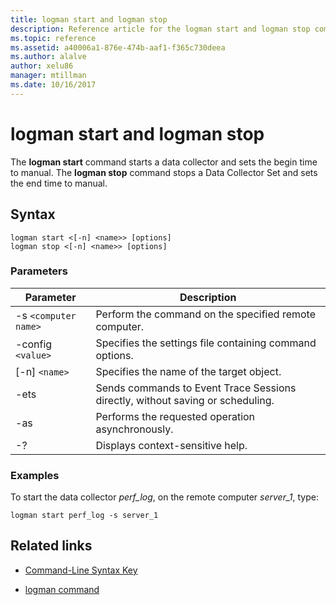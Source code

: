 ```yaml
---
title: logman start and logman stop
description: Reference article for the logman start and logman stop commands, which starts a data collector and sets the begin time to manual, or stops a Data Collector Set and sets the end time to manual.
ms.topic: reference
ms.assetid: a40006a1-876e-474b-aaf1-f365c730deea
ms.author: alalve
author: xelu86
manager: mtillman
ms.date: 10/16/2017
---
```


# logman start and logman stop



The **logman start** command starts a data collector and sets the begin time to manual. The **logman stop** command stops a Data Collector Set and sets the end time to manual.

## Syntax

```
logman start <[-n] <name>> [options]
logman stop <[-n] <name>> [options]
```

### Parameters

| Parameter | Description |
| --------- | ----------- |
| -s `<computer name>` | Perform the command on the specified remote computer. |
| -config `<value>` | Specifies the settings file containing command options. |
| [-n] `<name>` | Specifies the name of the target object. |
| -ets | Sends commands to Event Trace Sessions directly, without saving or scheduling. |
| -as | Performs the requested operation asynchronously. |
| -? | Displays context-sensitive help. |

### Examples

To start the data collector *perf_log*, on the remote computer *server_1*, type:

```
logman start perf_log -s server_1
```

## Related links

- [Command-Line Syntax Key](command-line-syntax-key.md)

- [logman command](logman.md)
